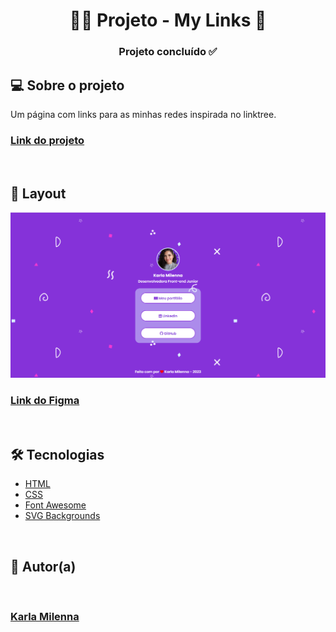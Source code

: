 <h1 align="center"> 👩‍💻 Projeto - My Links 🔗</h1>

<h3 align="center"> 
	Projeto concluído ✅
</h3>

<h2>💻 Sobre o projeto</h2>
<p>Um página com links para as minhas redes inspirada no linktree.</p> 


<h3><strong><a href="https://kamilenna.github.io/my-links/" target="_blank">Link do projeto</a></strong></h3>

<br>

<h2>🎨 Layout</h2>
<img src="assets/layout.png"/>
<h3><strong><a href="https://www.figma.com/file/zlWwQ7mD2VjmFFEVJ3JSfy/dev-links?node-id=0%3A1&t=9THyzI6IRbPWVJ2d-1" target="_blank">Link do Figma</a></strong></h3>

<br>


<h2>🛠 Tecnologias</h2>
<ul>
    <li><a href="https://developer.mozilla.org/pt-BR/docs/Web/HTML">HTML</a></li>
    <li><a href="https://developer.mozilla.org/pt-BR/docs/Web/CSS">CSS</a></li>
    <li><a href="https://fontawesome.com/">Font Awesome</a></li>
    <li><a href="https://www.svgbackgrounds.com/set/free-svg-backgrounds-and-patterns/" target="_blank">SVG Backgrounds</a></li>
</ul>

<br>

<h2>🦸 Autor(a)</h2>
<a href="https://karlamilenna.netlify.app/" target="_blank">
 <img style="border-radius: 50%;" src="https://avatars.githubusercontent.com/u/62101215?v=4" width="100px;" alt=""/>
 <br />
 <h3><b>Karla Milenna</b></h3></a>